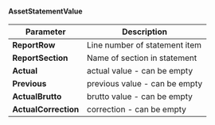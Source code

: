 #### AssetStatementValue
| Parameter | Description |
| ----------- | ----------- |
| **ReportRow** | Line number of statement item |
| **ReportSection** | Name of section in statement |
| **Actual** | actual value - can be empty |
| **Previous** | previous value - can be empty |
| **ActualBrutto** | brutto value - can be empty |
| **ActualCorrection** | correction - can be empty |